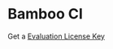# Bamboo CI

Get a [Evaluation License Key](https://my.atlassian.com/license/evaluation?_ga=2.65397165.2028813439.1558986277-17715271.1555354643)
